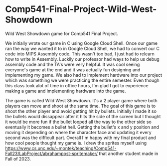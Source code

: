 # Comp541-Final-Project-Wild-West-Showdown
Wild West Showdown game for Comp541 Final Project.

We initially wrote our game in C using Google Cloud Shell. Once our game ran the way we wanted it to in Google Cloud Shell, we had to convert our C code into MIPS Assembly code. This wasn't too bad, I just had to relearn how to write in Assembly. Luckily our professor had ways to help us debug assembly code and the TA's were very helpful. It was cool seeing everyone's game at the end and it was actually fun designing and implementing my game. We also had to implement hardware into our project which was something we were practicing the entire semester. Even though this class took alot of time in office hours, I'm glad I got to experience making a game and implementing hardware into the game.

The game is called Wild West Showdown. It's a 2 player game where both players can move and shoot at the same time. The goal of this game is to shoot the other player and avoid getting hit by bullets. Initially I made it so the bullets would dissappear after it hits the side of the screen but I thought it would be more fun if the bullet looped all the way to the other side so eventually it becomes a bullet hell. Getting the bullet's x and y position and moving it depending on where the character face and updating it every second was the difficult part. Overall I'm happy with my final product and how cool people thought my game is. I drew the sprites myself using https://www.cs.unc.edu/~montek/teaching/Comp541-Fall23/LabProject/abrahampost-spritemaker/ that another student made in Fall of 2023.
